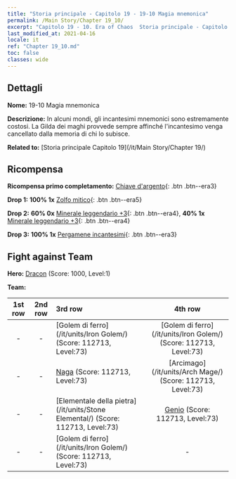 ```yaml
---
title: "Storia principale - Capitolo 19 - 19-10 Magia mnemonica"
permalink: /Main Story/Chapter 19_10/
excerpt: "Capitolo 19 - 10. Era of Chaos  Storia principale - Capitolo 19_10. 19-10 Magia mnemonica"
last_modified_at: 2021-04-16
locale: it
ref: "Chapter 19_10.md"
toc: false
classes: wide
---
```


## Dettagli

 **Nome:** 19-10 Magia mnemonica

 **Descrizione:** In alcuni mondi, gli incantesimi mnemonici sono estremamente costosi. La Gilda dei maghi provvede sempre affinché l'incantesimo venga cancellato dalla memoria di chi lo subisce.

 **Related to:** [Storia principale Capitolo 19](/it/Main Story/Chapter 19/)

## Ricompensa

 **Ricompensa primo completamento:** [Chiave d'argento](/it/Items/con_693/){: .btn .btn--era3}

 **Drop 1:** **100% 1x** [Zolfo mitico](/it/Items/mat_64/){: .btn .btn--era5}

 **Drop 2:** **60% 0x** [Minerale leggendario +3](/it/Items/mat_54/){: .btn .btn--era4}, **40% 1x** [Minerale leggendario +3](/it/Items/mat_54/){: .btn .btn--era4}

 **Drop 3:** **100% 1x** [Pergamene incantesimi](/it/Items/con_694/){: .btn .btn--era3}


## Fight against Team
 **Hero:** [Dracon](/it/heroes/Dracon/) (Score: 1000, Level:1)

 **Team:**


  | 1st row | 2nd row | 3rd row | 4th row |
  |:----:|:----:|:----|:----:|
  | - | - | [Golem di ferro](/it/units/Iron Golem/) (Score: 112713, Level:73)  | [Golem di ferro](/it/units/Iron Golem/) (Score: 112713, Level:73)  |
  | - | - | [Naga](/it/units/Naga/) (Score: 112713, Level:73)  | [Arcimago](/it/units/Arch Mage/) (Score: 112713, Level:73)  |
  | - | - | [Elementale della pietra](/it/units/Stone Elemental/) (Score: 112713, Level:73)  | [Genio](/it/units/Genie/) (Score: 112713, Level:73)  |
  | - | - | [Golem di ferro](/it/units/Iron Golem/) (Score: 112713, Level:73)  | - |


